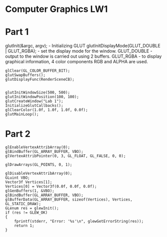 # Computer Graphics LW1
# Part 1
glutInit(&argc, argv); - Initializing GLUT
glutInitDisplayMode(GLUT_DOUBLE | GLUT_RGBA); - set the display mode for the window. GLUT_DOUBLE - output to the window is carried out using 2 buffers. GLUT_RGBA - to display graphical information, 4 color components RGB and ALPHA are used.

	
	glClear(GL_COLOR_BUFFER_BIT);
	glutSwapBuffers();
	glutDisplayFunc(RenderSceneCB);
	
	
	glutInitWindowSize(500, 500);
	glutInitWindowPosition(100, 100);
	glutCreateWindow("Lab 1");
	InitializeGlutCallbacks();
	glClearColor(1.0f, 1.0f, 1.0f, 0.0f);
	glutMainLoop();
  # Part 2
  
  	glEnableVertexAttribArray(0);
	glBindBuffer(GL_ARRAY_BUFFER, VBO);
	glVertexAttribPointer(0, 3, GL_FLOAT, GL_FALSE, 0, 0);

	glDrawArrays(GL_POINTS, 0, 1);

	glDisableVertexAttribArray(0);
  	GLuint VBO;
  	Vector3f Vertices[1];
	Vertices[0] = Vector3f(0.0f, 0.0f, 0.0f);
	glGenBuffers(1, &VBO);
	glBindBuffer(GL_ARRAY_BUFFER, VBO);
	glBufferData(GL_ARRAY_BUFFER, sizeof(Vertices), Vertices, GL_STATIC_DRAW);
  	GLenum res = glewInit();
	if (res != GLEW_OK)
	{
		fprintf(stderr, "Error: '%s'\n", glewGetErrorString(res));
		return 1;
	}

